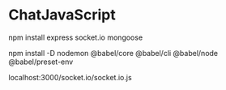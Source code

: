 # ChatJavaScript

npm install
express
socket.io
mongoose

npm install -D
nodemon 
@babel/core
@babel/cli
@babel/node
@babel/preset-env

localhost:3000/socket.io/socket.io.js